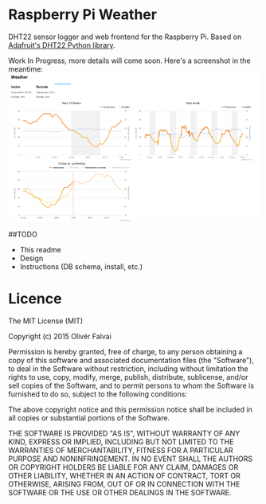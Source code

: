 # Raspberry Pi Weather

DHT22 sensor logger and web frontend for the Raspberry Pi.
Based on [Adafruit's DHT22 Python library](https://github.com/adafruit/Adafruit_Python_DHT).

Work In Progress, more details will come soon. Here's a screenshot in the meantime:
![Screenshot](/screenshot.png?raw=true)

##TODO
- This readme
- Design
- Instructions (DB schema, install, etc.)

# Licence
The MIT License (MIT)

Copyright (c) 2015 Olivér Falvai

Permission is hereby granted, free of charge, to any person obtaining a copy of this software and associated documentation files (the "Software"), to deal in the Software without restriction, including without limitation the rights to use, copy, modify, merge, publish, distribute, sublicense, and/or sell copies of the Software, and to permit persons to whom the Software is furnished to do so, subject to the following conditions:

The above copyright notice and this permission notice shall be included in all copies or substantial portions of the Software.

THE SOFTWARE IS PROVIDED "AS IS", WITHOUT WARRANTY OF ANY KIND, EXPRESS OR IMPLIED, INCLUDING BUT NOT LIMITED TO THE WARRANTIES OF MERCHANTABILITY, FITNESS FOR A PARTICULAR PURPOSE AND NONINFRINGEMENT. IN NO EVENT SHALL THE AUTHORS OR COPYRIGHT HOLDERS BE LIABLE FOR ANY CLAIM, DAMAGES OR OTHER LIABILITY, WHETHER IN AN ACTION OF CONTRACT, TORT OR OTHERWISE, ARISING FROM, OUT OF OR IN CONNECTION WITH THE SOFTWARE OR THE USE OR OTHER DEALINGS IN THE SOFTWARE.